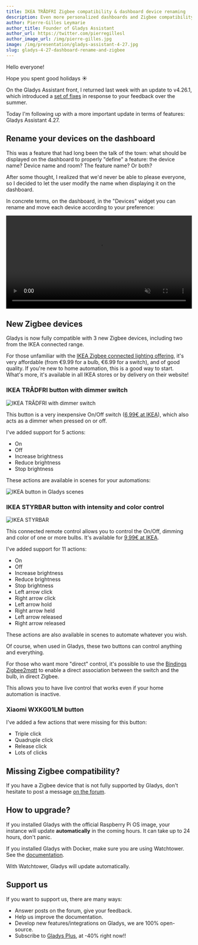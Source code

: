 ```yaml
---
title: IKEA TRÅDFRI Zigbee compatibility & dashboard device renaming
description: Even more personalized dashboards and Zigbee compatibility in Gladys Assistant 4.27
author: Pierre-Gilles Leymarie
author_title: Founder of Gladys Assistant
author_url: https://twitter.com/pierregillesl
author_image_url: /img/pierre-gilles.jpg
image: /img/presentation/gladys-assistant-4-27.jpg
slug: gladys-4-27-dashboard-rename-and-zigbee
---
```


Hello everyone!

Hope you spent good holidays ☀️

On the Gladys Assistant front, I returned last week with an update to v4.26.1, which introduced a [set of fixes](https://en-community.gladysassistant.com/t/gladys-assistant-v4-26-1-mosquitto-fixed-at-v2-0-15-google-home-graph-improved/118) in response to your feedback over the summer.

Today I'm following up with a more important update in terms of features: Gladys Assistant 4.27.

## Rename your devices on the dashboard

<!--truncate-->

This was a feature that had long been the talk of the town: what should be displayed on the dashboard to properly "define" a feature: the device name? Device name and room? The feature name? Or both?

After some thought, I realized that we'd never be able to please everyone, so I decided to let the user modify the name when displaying it on the dashboard.

In concrete terms, on the dashboard, in the "Devices" widget you can rename and move each device according to your preference:

<div class="videoContainer">
<video width="100%" controls autoplay loop muted>
<source src="https://gladysassistant-assets.b-cdn.net/gladys-4-27/gladys-rename-devices-en.mp4" type="video/mp4" />
  Your browser does not support the video tag.
</video>
</div>

## New Zigbee devices

Gladys is now fully compatible with 3 new Zigbee devices, including two from the IKEA connected range.

For those unfamiliar with the [IKEA Zigbee connected lighting offering](https://www.ikea.com/us/en/cat/eclairage-connecte-36812/), it's very affordable (from €9.99 for a bulb, €6.99 for a switch), and of good quality. If you're new to home automation, this is a good way to start. What's more, it's available in all IKEA stores or by delivery on their website!

### IKEA TRÅDFRI button with dimmer switch

![IKEA TRÅDFRI with dimmer switch](../static/img/articles/en/gladys-4-27/ikea-tradfri-button.jpg)

This button is a very inexpensive On/Off switch ([6,99€ at IKEA](https://www.ikea.com/us/en/p/tradfri-variateur-dintensite-sans-fil-connecte-blanc-70408595/)), which also acts as a dimmer when pressed on or off.

I've added support for 5 actions:

- On
- Off
- Increase brightness
- Reduce brightness
- Stop brightness

These actions are available in scenes for your automations:

![IKEA button in Gladys scenes](../static/img/articles/en/gladys-4-27/scene-ikea-button.jpg)

### IKEA STYRBAR button with intensity and color control

![IKEA STYRBAR](../static/img/articles/en/gladys-4-27/ikea-styrbar-button.jpg)

This connected remote control allows you to control the On/Off, dimming and color of one or more bulbs. It's available for [9,99€ at IKEA](https://www.ikea.com/us/en/p/styrbar-remote-control-smart-white-80488370/).

I've added support for 11 actions:

- On
- Off
- Increase brightness
- Reduce brightness
- Stop brightness
- Left arrow click
- Right arrow click
- Left arrow hold
- Right arrow held
- Left arrow released
- Right arrow released

These actions are also available in scenes to automate whatever you wish.

Of course, when used in Gladys, these two buttons can control anything and everything.

For those who want more "direct" control, it's possible to use the [Bindings Zigbee2mqtt](https://www.zigbee2mqtt.io/guide/usage/binding.html) to enable a direct association between the switch and the bulb, in direct Zigbee.

This allows you to have live control that works even if your home automation is inactive.

### Xiaomi WXKG01LM button

I've added a few actions that were missing for this button:

- Triple click
- Quadruple click
- Release click
- Lots of clicks

## Missing Zigbee compatibility?

If you have a Zigbee device that is not fully supported by Gladys, don't hesitate to post a message [on the forum](https://en-community.gladysassistant.com/).

## How to upgrade?

If you installed Gladys with the official Raspberry Pi OS image, your instance will update **automatically** in the coming hours. It can take up to 24 hours, don't panic.

If you installed Gladys with Docker, make sure you are using Watchtower. See the [documentation](/docs/installation/docker#auto-upgrade-gladys-with-watchtower).

With Watchtower, Gladys will update automatically.

## Support us

If you want to support us, there are many ways:

- Answer posts on the forum, give your feedback.
- Help us improve the documentation.
- Develop new features/integrations on Gladys, we are 100% open-source.
- Subscribe to [Gladys Plus](/plus), at -40% right now!!
